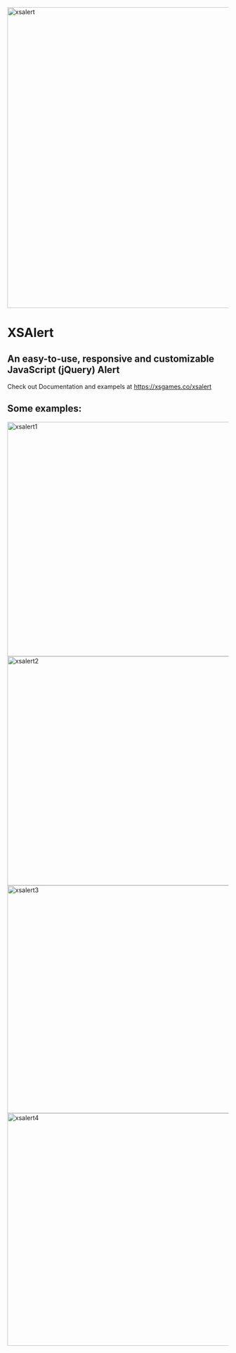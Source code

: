 <img width="684" alt="xsalert" src="https://user-images.githubusercontent.com/39766031/170674914-b3d1bc26-0b48-4ad7-94fc-21c1da76d2b9.png">


# XSAlert

## An easy-to-use, responsive and customizable JavaScript (jQuery) Alert

Check out Documentation and exampels at https://xsgames.co/xsalert

## Some examples:

<img width="533" alt="xsalert1" src="https://user-images.githubusercontent.com/39766031/170674252-b8803938-1a17-46c3-9300-386c204a7558.png">
<img width="521" alt="xsalert2" src="https://user-images.githubusercontent.com/39766031/170674617-298b0ac6-ed26-4dd2-8dcd-2c06728279fa.png">
<img width="518" alt="xsalert3" src="https://user-images.githubusercontent.com/39766031/170674626-5c0db18b-786b-458a-b0b4-a3d6cb047615.png">
<img width="529" alt="xsalert4" src="https://user-images.githubusercontent.com/39766031/170674629-7a4ce8b0-2478-4876-885f-e4064cb777cc.png">

